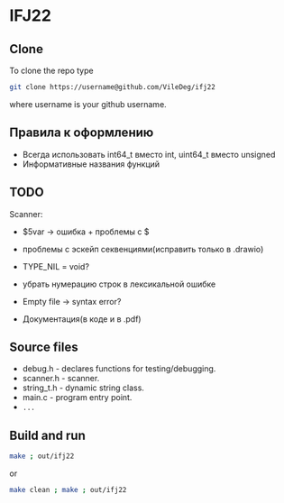 # IFJ22
## Clone
To clone the repo type
```sh
git clone https://username@github.com/VileDeg/ifj22
```
where username is your github username.
## Правила к оформлению
- Всегда использовать int64_t вместо int, uint64_t вместо unsigned
- Информативные названия функций
## TODO
Scanner:
- $5var -> ошибка + проблемы с $
- проблемы с эскейп секвенциями(исправить только в .drawio)


- TYPE_NIL = void?
- убрать нумерацию строк в лексикальной ошибке 
- Empty file -> syntax error? 
- Документация(в коде и в .pdf)
## Source files
- debug.h    - declares functions for testing/debugging.
- scanner.h  - scanner.
- string_t.h - dynamic string class.
- main.c     - program entry point.
- ```...```
## Build and run
```sh
make ; out/ifj22
```
or
```sh
make clean ; make ; out/ifj22
```
